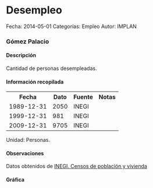 Desempleo
=====

Fecha: 2014-05-01
Categorías: Empleo
Autor: IMPLAN

### Gómez Palacio

#### Descripción

Cantidad de personas desempleadas.

#### Información recopilada

<table class="table table-hover table-bordered">
  <tr><th>Fecha</th><th>Dato</th><th>Fuente</th><th>Notas</th></tr>
  <tr><td>1989-12-31</td><td>2050</td><td>INEGI</td><td></td></tr>
  <tr><td>1999-12-31</td><td>981</td><td>INEGI</td><td></td></tr>
  <tr><td>2009-12-31</td><td>9705</td><td>INEGI</td><td></td></tr>
</table>

Unidad: Personas.

#### Observaciones

Datos obtenidos de [INEGI. Censos de población y vivienda](http://www.inegi.org.mx/sistemas/consulta_resultados/iter2010.aspx?c=27329&s=est)

#### Gráfica

<div id="Morriscwfhwedo" class="grafica"></div>
  <!-- JAVASCRIPT DE LA GRAFICA EN Morriscwfhwedo -->
  <script>
  new Morris.Bar({
    element: 'Morriscwfhwedo',
    data: [
      { fecha: '1989-12-31', dato: 2050 },
      { fecha: '1999-12-31', dato: 981 },
      { fecha: '2009-12-31', dato: 9705 }
    ],
    xkey: 'fecha',
    ykeys: ['dato'],
    labels: ['Dato']
  });
  </script>

